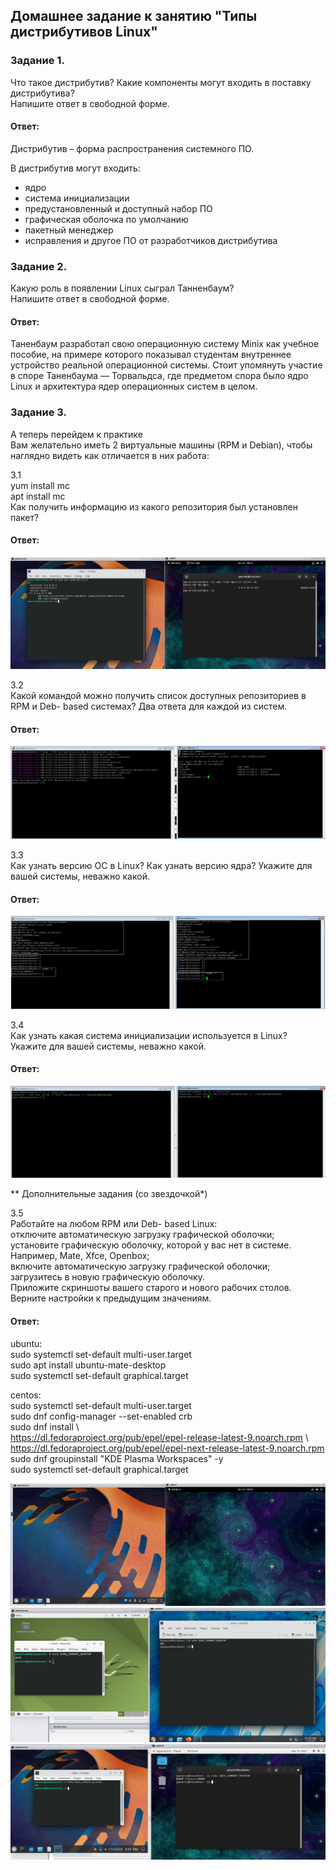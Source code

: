## Домашнее задание к занятию "Типы дистрибутивов Linux"  

### Задание 1.  
Что такое дистрибутив? Какие компоненты могут входить в поставку дистрибутива?  
Напишите ответ в свободной форме.  

#### Ответ:  
Дистрибутив – форма распространения системного ПО. 

В дистрибутив могут входить:
- ядро
- система инициализации
- предустановленный и доступный набор ПО
- графическая оболочка по умолчанию
- пакетный менеджер
- исправления и другое ПО от разработчиков дистрибутива

### Задание 2.  
Какую роль в появлении Linux сыграл Танненбаум?  
Напишите ответ в свободной форме.  

#### Ответ:  
Таненбаум разработал свою операционную систему Minix как учебное пособие, на примере которого показывал студентам внутреннее устройство реальной операционной системы.
Стоит упомянуть участие в споре Таненбаума — Торвальдса, где предметом спора было ядро Linux и архитектура ядер операционных систем в целом.

### Задание 3.  
А теперь перейдем к практике  
Вам желательно иметь 2 виртуальные машины (RPM и Debian), чтобы наглядно видеть как отличается в них работа:  
  
3.1  
yum install mc  
apt install mc  
Как получить информацию из какого репозитория был установлен пакет?  

#### Ответ:  
![](https://github.com/networksuperman/netology_dev_ops/blob/main/SLINA-19/IT%20System%20and%20OS%20Linux/img/3-01-3-1.jpg)  

3.2  
Какой командой можно получить список доступных репозиториев в RPM и Deb- based системах? Два ответа для каждой из систем.  

#### Ответ:  
![](https://github.com/networksuperman/netology_dev_ops/blob/main/SLINA-19/IT%20System%20and%20OS%20Linux/img/3-01-3-2.jpg)  

3.3  
Как узнать версию ОС в Linux? Как узнать версию ядра? Укажите для вашей системы, неважно какой.  

#### Ответ:  
![](https://github.com/networksuperman/netology_dev_ops/blob/main/SLINA-19/IT%20System%20and%20OS%20Linux/img/3-01-3-3.jpg)  

3.4  
Как узнать какая система инициализации используется в Linux? Укажите для вашей системы, неважно какой.  

#### Ответ:  
![](https://github.com/networksuperman/netology_dev_ops/blob/main/SLINA-19/IT%20System%20and%20OS%20Linux/img/3-01-3-4.jpg)  

**
Дополнительные задания (со звездочкой*)  

3.5  
Работайте на любом RPM или Deb- based Linux:  
отключите автоматическую загрузку графической оболочки;  
установите графическую оболочку, которой у вас нет в системе. Например, Mate, Xfce, Openbox;  
включите автоматическую загрузку графической оболочки;  
загрузитесь в новую графическую оболочку.  
Приложите скриншоты вашего старого и нового рабочих столов.  
Верните настройки к предыдущим значениям.  

#### Ответ:  
ubuntu:  
sudo systemctl set-default multi-user.target  
sudo apt install ubuntu-mate-desktop  
sudo systemctl set-default graphical.target  

centos:  
sudo systemctl set-default multi-user.target  
sudo dnf config-manager --set-enabled crb  
sudo dnf install \  
    https://dl.fedoraproject.org/pub/epel/epel-release-latest-9.noarch.rpm \  
    https://dl.fedoraproject.org/pub/epel/epel-next-release-latest-9.noarch.rpm  
sudo dnf groupinstall "KDE Plasma Workspaces" -y  
sudo systemctl set-default graphical.target  

![](https://github.com/networksuperman/netology_dev_ops/blob/main/SLINA-19/IT%20System%20and%20OS%20Linux/img/3-01-5-1.jpg)  
![](https://github.com/networksuperman/netology_dev_ops/blob/main/SLINA-19/IT%20System%20and%20OS%20Linux/img/3-01-5-2.jpg)  
![](https://github.com/networksuperman/netology_dev_ops/blob/main/SLINA-19/IT%20System%20and%20OS%20Linux/img/3-01-5-3.jpg)  
